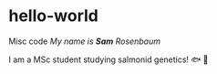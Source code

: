 # hello-world
Misc code
*My name is **Sam** Rosenbaum*

I am a MSc student studying salmonid genetics! 🐟 🧬
